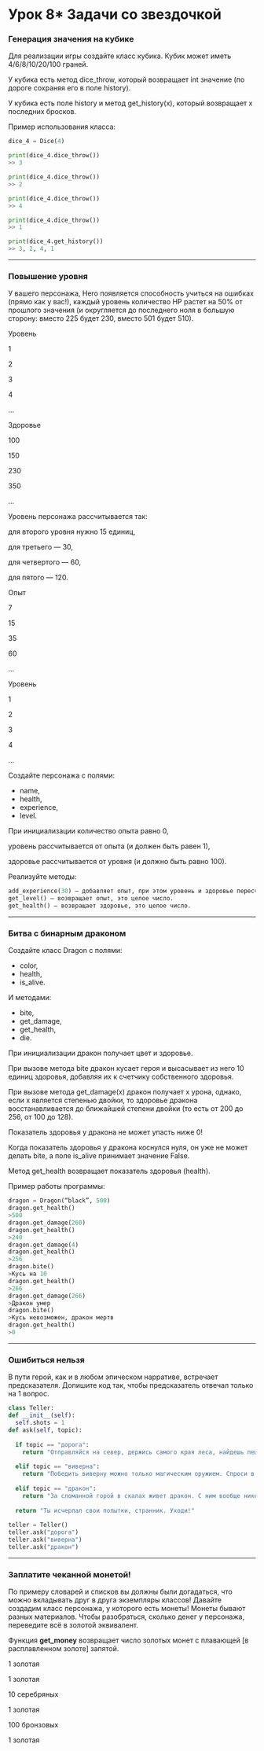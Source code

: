 # Урок 8* Задачи со звездочкой

### Генерация значения на кубике

Для реализации игры создайте класс кубика. Кубик может иметь 4/6/8/10/20/100 граней.

У кубика есть метод dice_throw, который возвращает int значение (по дороге сохраняя его в поле history).

У кубика есть поле history и метод get_history(x), который возвращает x последних бросков.


Пример использования класса:

```python
dice_4 = Dice(4)

print(dice_4.dice_throw())
>> 3

print(dice_4.dice_throw())
>> 2

print(dice_4.dice_throw())
>> 4

print(dice_4.dice_throw())
>> 1

print(dice_4.get_history())
>> 3, 2, 4, 1
```

---

### Повышение уровня

У вашего персонажа, Hero появляется способность учиться на ошибках (прямо как у вас!), каждый уровень количество HP растет на 50% от прошлого значения (и округляется до последнего ноля в большую сторону: вместо 225 будет 230, вместо 501 будет 510).

Уровень

1

2

3

4

...

Здоровье

100

150

230

350

...

Уровень персонажа рассчитывается так:

для второго уровня нужно 15 единиц,

для третьего — 30,

для четвертого — 60,

для пятого — 120.

Опыт

7

15

35

60

...

Уровень

1

2

3

4

...

Создайте персонажа с полями:

- name,
- health,
- experience,
- level.

При инициализации количество опыта равно 0,

уровень рассчитывается от опыта (и должен быть равен 1),

здоровье рассчитывается от уровня (и должно быть равно 100).

Реализуйте методы:

```python
add_experience(30) — добавляет опыт, при этом уровень и здоровье пересчитываются.
get_level() – возвращает опыт, это целое число.
get_health() – возвращает здоровье, это целое число.
```

---

### Битва с бинарным драконом

Создайте класс Dragon с полями:

- color,
- health,
- is_alive.

И методами:

- bite,
- get_damage,
- get_health,
- die.

При инициализации дракон получает цвет и здоровье.

При вызове метода bite дракон кусает героя и высасывает из него 10 единиц здоровья, добавляя их к счетчику собственного здоровья.

При вызове метода get_damage(x) дракон получает x урона, однако, если x является степенью двойки, то здоровье дракона восстанавливается до ближайшей степени двойки (то есть от 200 до 256, от 100 до 128).

Показатель здоровья у дракона не может упасть ниже 0!

Когда показатель здоровья у дракона коснулся нуля, он уже не может делать bite, а поле is_alive принимает значение False.

Метод get_health возвращает показатель здоровья (health).

Пример работы программы:

```python
dragon = Dragon(“black”, 500)
dragon.get_health()
>500
dragon.get_damage(260)
dragon.get_health()
>240
dragon.get_damage(4)
dragon.get_health()
>256
dragon.bite()
>Кусь на 10
dragon.get_health()
>266
dragon.get_damage(266)
>Дракон умер
dragon.bite()
>Кусь невозможен, дракон мертв
dragon.get_health()
>0
```

---

### Ошибиться нельзя

В пути герой, как и в любом эпическом нарративе, встречает предсказателя. Допишите код так, чтобы предсказатель отвечал только на 1 вопрос.

```python
class Teller:
def __init__(self):
  self.shots = 1
def ask(self, topic):
 
  if topic == "дорога":
    return "Отправляйся на север, держись самого края леса, найдешь пещеру, пройдешь внутри, от нее 2-3 лиги до городка"
 
  elif topic == "виверна":
    return "Победить виверну можно только магическим оружием. Спроси в городке сотрудников гильдии магического метода"
 
  elif topic == "дракон":
    return "За сломанной горой в скалах живет дракон. С ним вообще никогда проблем не было"
  
  return "Ты исчерпал свои попытки, странник. Уходи!"
 
teller = Teller()
teller.ask("дорога")
teller.ask("виверна")
teller.ask("дракон")
```

---

### Заплатите чеканной монетой!

По примеру словарей и списков вы должны были догадаться, что можно вкладывать друг в друга экземпляры классов! Давайте создадим класс персонажа, у которого есть монеты! Монеты бывают разных материалов. Чтобы разобраться, сколько денег у персонажа, переведите всё в золотой эквивалент.

Функция **get_money** возвращает число золотых монет с плавающей [в расплавленном золоте] запятой.

1 золотая

1 золотая

10 серебряных

1 золотая

100 бронзовых

1 золотая
